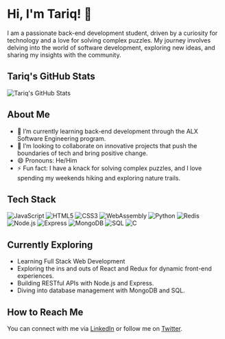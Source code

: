 # Hi, I'm Tariq! 👋

I am a passionate back-end development student, driven by a curiosity for technology and a love for solving complex puzzles. My journey involves delving into the world of software development, exploring new ideas, and sharing my insights with the community.

## Tariq's GitHub Stats

![Tariq's GitHub Stats](https://github-readme-stats.vercel.app/api?username=Tariq79252&show_icons=true&theme=radical)

## About Me

- 🌱 I’m currently learning back-end development through the ALX Software Engineering program.
- 💞️ I’m looking to collaborate on innovative projects that push the boundaries of tech and bring positive change.
- 😄 Pronouns: He/Him
- ⚡ Fun fact: I have a knack for solving complex puzzles, and I love spending my weekends hiking and exploring nature trails.

## Tech Stack

![JavaScript](https://img.shields.io/badge/-JavaScript-F7DF1E?style=flat&logo=javascript&logoColor=black)
![HTML5](https://img.shields.io/badge/-HTML5-E34F26?style=flat&logo=html5&logoColor=white)
![CSS3](https://img.shields.io/badge/-CSS3-1572B6?style=flat&logo=css3&logoColor=white)
![WebAssembly](https://img.shields.io/badge/-WebAssembly-654FF0?style=flat&logo=webassembly&logoColor=white)
![Python](https://img.shields.io/badge/-Python-3776AB?style=flat&logo=python&logoColor=white)
![Redis](https://img.shields.io/badge/-Redis-DC382D?style=flat&logo=redis&logoColor=white)
![Node.js](https://img.shields.io/badge/-Node.js-339933?style=flat&logo=nodedotjs&logoColor=white)
![Express](https://img.shields.io/badge/-Express-000000?style=flat&logo=express&logoColor=white)
![MongoDB](https://img.shields.io/badge/-MongoDB-47A248?style=flat&logo=mongodb&logoColor=white)
![SQL](https://img.shields.io/badge/-SQL-4479A1?style=flat&logo=postgresql&logoColor=white)
![C](https://img.shields.io/badge/-C-A8B9CC?style=flat&logo=c&logoColor=white)

## Currently Exploring

- Learning Full Stack Web Development
- Exploring the ins and outs of React and Redux for dynamic front-end experiences.
- Building RESTful APIs with Node.js and Express.
- Diving into database management with MongoDB and SQL.

## How to Reach Me

You can connect with me via [LinkedIn](https://www.linkedin.com/in/tariqaltahiromer/) or follow me on [Twitter](https://x.com/Tariq79252).
